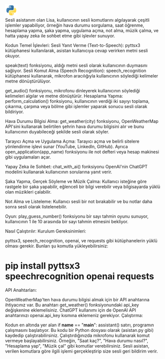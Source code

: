 <a href="https://www.python.org" target="_blank" rel="noreferrer"> 
        <img src="https://raw.githubusercontent.com/devicons/devicon/master/icons/python/python-original.svg" alt="python" width="40" height="40"/> 
    </a> <br>
Sesli asistanım olan Lisa, kullanıcının sesli komutlarını algılayarak çeşitli işlemler yapabiliyor, örneğin hava durumu sorgulama, saat öğrenme, hesaplama yapma, şaka yapma, uygulama açma, not alma, müzik çalma, ve hatta yapay zeka ile sohbet etme gibi işlevler sunuyor.

Kodun Temel İşlevleri:
Sesli Yanıt Verme (Text-to-Speech): pyttsx3 kütüphanesi kullanılarak, asistan kullanıcıya cevap verirken metni sesli okuyor.

speak(text) fonksiyonu, aldığı metni sesli olarak kullanıcının duymasını sağlıyor.
Sesli Komut Alma (Speech Recognition): speech_recognition kütüphanesi kullanarak, mikrofon aracılığıyla kullanıcının söylediği kelimeler metne dönüştürülüyor.

get_audio() fonksiyonu, mikrofonu dinleyerek kullanıcının söylediği kelimeleri algılar ve metne dönüştürür.
Hesaplama Yapma: perform_calculation() fonksiyonu, kullanıcının verdiği iki sayıyı toplama, çıkarma, çarpma veya bölme gibi işlemler yaparak sonucu sesli olarak bildiriyor.

Hava Durumu Bilgisi Alma: get_weather(city) fonksiyonu, OpenWeatherMap API'sini kullanarak belirtilen şehrin hava durumu bilgisini alır ve bunu kullanıcının duyabileceği şekilde sesli olarak söyler.

Tarayıcı Açma ve Uygulama Açma: Tarayıcı açma ve belirli sitelere yönlendirme işlevi sunar (YouTube, LinkedIn, GitHub). Ayrıca open_application(app_name) fonksiyonu ile not defteri veya hesap makinesi gibi uygulamaları açar.

Yapay Zeka ile Sohbet: chat_with_ai() fonksiyonu OpenAI'nin ChatGPT modelini kullanarak kullanıcının sorularına yanıt verir.

Şaka Yapma, Gerçek Söyleme ve Müzik Çalma: Kullanıcı isteğine göre rastgele bir şaka yapabilir, eğlenceli bir bilgi verebilir veya bilgisayarda yüklü olan müzikleri çalabilir.

Not Alma ve Listeleme: Kullanıcı sesli bir not bırakabilir ve bu notlar daha sonra sesli olarak listelenebilir.

Oyun: play_guess_number() fonksiyonu bir sayı tahmin oyunu sunuyor, kullanıcının 1 ile 10 arasında bir sayı tahmin etmesini bekliyor.

Nasıl Çalıştırılır:
Kurulum Gereksinimleri:



pyttsx3, speech_recognition, openai, ve requests gibi kütüphanelerin yüklü olması gerekir. Bunları şu komutla yükleyebilirsiniz:
 

<h1>pip install pyttsx3 speechrecognition openai requests</h1>

API Anahtarları:

OpenWeatherMap'ten hava durumu bilgisi almak için bir API anahtarına ihtiyacınız var. Bu anahtarı get_weather() fonksiyonundaki api_key değişkenine eklemelisiniz.
ChatGPT kullanımı için de OpenAI API anahtarınızı openai.api_key kısmına eklemeniz gerekiyor.
Çalıştırma:

Kodun en altında yer alan if __name__ == "__main__": assistant() satırı, programın çalışmasını başlatıyor.
Bu kodu bir Python dosyası olarak (asistan.py gibi) kaydedip çalıştırabilirsiniz.
Çalıştırdığınızda mikrofonu kullanarak komut vermeye başlayabilirsiniz. Örneğin, "Saat kaç?", "Hava durumu nasıl?", "Hesaplama yap", "Müzik çal" gibi komutlar verebilirsiniz.
Sesli asistan, verilen komutlara göre ilgili işlemi gerçekleştirip size sesli geri bildirim verir.
